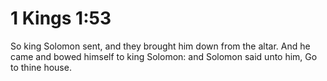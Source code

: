 # 1 Kings 1:53

So king Solomon sent, and they brought him down from the altar. And he came and bowed himself to king Solomon: and Solomon said unto him, Go to thine house.